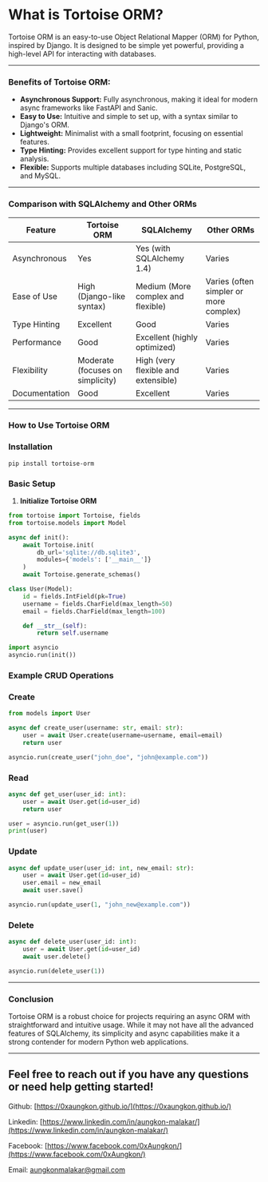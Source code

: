 # What is Tortoise ORM?

Tortoise ORM is an easy-to-use Object Relational Mapper (ORM) for Python, inspired by Django. It is designed to be simple yet powerful, providing a high-level API for interacting with databases.

---

### Benefits of Tortoise ORM:

- **Asynchronous Support:** Fully asynchronous, making it ideal for modern async frameworks like FastAPI and Sanic.
- **Easy to Use:** Intuitive and simple to set up, with a syntax similar to Django's ORM.
- **Lightweight:** Minimalist with a small footprint, focusing on essential features.
- **Type Hinting:** Provides excellent support for type hinting and static analysis.
- **Flexible:** Supports multiple databases including SQLite, PostgreSQL, and MySQL.

---

### Comparison with SQLAlchemy and Other ORMs

| Feature       | Tortoise ORM                     | SQLAlchemy                          | Other ORMs                             |
| ------------- | -------------------------------- | ----------------------------------- | -------------------------------------- |
| Asynchronous  | Yes                              | Yes (with SQLAlchemy 1.4)           | Varies                                 |
| Ease of Use   | High (Django-like syntax)        | Medium (More complex and flexible)  | Varies (often simpler or more complex) |
| Type Hinting  | Excellent                        | Good                                | Varies                                 |
| Performance   | Good                             | Excellent (highly optimized)        | Varies                                 |
| Flexibility   | Moderate (focuses on simplicity) | High (very flexible and extensible) | Varies                                 |
| Documentation | Good                             | Excellent                           | Varies                                 |

---

### How to Use Tortoise ORM

### Installation

```
pip install tortoise-orm
```

### Basic Setup

1.  **Initialize Tortoise ORM**

```python
from tortoise import Tortoise, fields
from tortoise.models import Model

async def init():
    await Tortoise.init(
        db_url='sqlite://db.sqlite3',
        modules={'models': ['__main__']}
    )
    await Tortoise.generate_schemas()

class User(Model):
    id = fields.IntField(pk=True)
    username = fields.CharField(max_length=50)
    email = fields.CharField(max_length=100)

    def __str__(self):
        return self.username

import asyncio
asyncio.run(init())
```

### Example CRUD Operations

### Create

```python
from models import User

async def create_user(username: str, email: str):
    user = await User.create(username=username, email=email)
    return user

asyncio.run(create_user("john_doe", "john@example.com"))
```

### Read

```python
async def get_user(user_id: int):
    user = await User.get(id=user_id)
    return user

user = asyncio.run(get_user(1))
print(user)
```

### Update

```python
async def update_user(user_id: int, new_email: str):
    user = await User.get(id=user_id)
    user.email = new_email
    await user.save()

asyncio.run(update_user(1, "john_new@example.com"))
```

### Delete

```python
async def delete_user(user_id: int):
    user = await User.get(id=user_id)
    await user.delete()

asyncio.run(delete_user(1))
```

---

### Conclusion

Tortoise ORM is a robust choice for projects requiring an async ORM with straightforward and intuitive usage. While it may not have all the advanced features of SQLAlchemy, its simplicity and async capabilities make it a strong contender for modern Python web applications.

---

## Feel free to reach out if you have any questions or need help getting started!

Github: [https://0xaungkon.github.io/](https://0xaungkon.github.io/)

Linkedin: [https://www.linkedin.com/in/aungkon-malakar/](https://www.linkedin.com/in/aungkon-malakar/)

Facebook: [https://www.facebook.com/0xAungkon/](https://www.facebook.com/0xAungkon/)

Email: [aungkonmalakar@gmail.com](mailto:aungkonmalakar@gmail.com)
